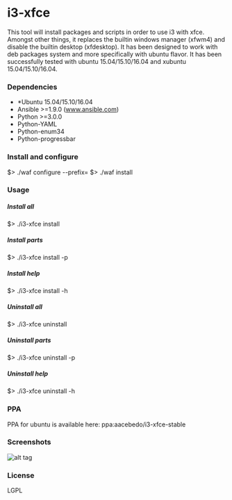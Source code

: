 # i3-xfce
This tool will install packages and scripts in order to use i3 with xfce. Amongst other things, it replaces
the builtin windows manager (xfwm4) and disable the builtin desktop (xfdesktop).
It has been designed to work with deb packages system and more specifically with ubuntu flavor.
It has been successfully tested with ubuntu 15.04/15.10/16.04 and xubuntu 15.04/15.10/16.04.

### Dependencies
- *Ubuntu 15.04/15.10/16.04
- Ansible >=1.9.0 (www.ansible.com)
- Python >=3.0.0
- Python-YAML
- Python-enum34
- Python-progressbar

### Install and configure
$> ./waf configure --prefix=<install path>
$> ./waf install

### Usage
##### Install all
$> ./i3-xfce install
##### Install parts
$> ./i3-xfce install -p <parts>
##### Install help
$> ./i3-xfce install -h
##### Uninstall all
$> ./i3-xfce uninstall
##### Uninstall parts
$> ./i3-xfce uninstall -p <parts>
##### Uninstall help
$> ./i3-xfce uninstall -h

### PPA
PPA for ubuntu is available here:
ppa:aacebedo/i3-xfce-stable 

### Screenshots
![alt tag](https://raw.github.com/aacebedo/i3-xfce/master/screenshot.png)
### License
LGPL
